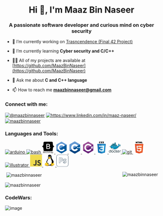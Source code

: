 <h1 align="center">Hi 👋, I'm Maaz Bin Naseer</h1>
<h3 align="center">A passionate software developer and curious mind on cyber security</h3>

- 🔭 I’m currently working on [Trasncendence (Final 42 Project)]([https://github.com/MaazBinNaseer/Minishell-42](https://github.com/MaazBinNaseer/ft_transcendence_42))

- 🌱 I’m currently learning **Cyber security and C/C++**

- 👨‍💻 All of my projects are available at [https://github.com/MaazBinNaseer](https://github.com/MaazBinNaseer)

- 💬 Ask me about **C and C++ language**

- 📫 How to reach me **maazbinnaseer@gmail.com**

<h3 align="left">Connect with me:</h3>
<p align="left">
<a href="https://codepen.io/@maazbinnaseer" target="blank"><img align="center" src="https://raw.githubusercontent.com/rahuldkjain/github-profile-readme-generator/master/src/images/icons/Social/codepen.svg" alt="@maazbinnaseer" height="30" width="40" /></a>
<a href="https://linkedin.com/in/https://www.linkedin.com/in/maaz-naseer/" target="blank"><img align="center" src="https://raw.githubusercontent.com/rahuldkjain/github-profile-readme-generator/master/src/images/icons/Social/linked-in-alt.svg" alt="https://www.linkedin.com/in/maaz-naseer/" height="30" width="40" /></a>
<a href="https://www.codechef.com/users/maazbinnaseer" target="blank"><img align="center" src="https://cdn.jsdelivr.net/npm/simple-icons@3.1.0/icons/codechef.svg" alt="maazbinnaseer" height="30" width="40" /></a>
</p>

<h3 align="left">Languages and Tools:</h3>
<p align="left"> <a href="https://www.arduino.cc/" target="_blank" rel="noreferrer"> <img src="https://cdn.worldvectorlogo.com/logos/arduino-1.svg" alt="arduino" width="40" height="40"/> </a> <a href="https://www.gnu.org/software/bash/" target="_blank" rel="noreferrer"> <img src="https://www.vectorlogo.zone/logos/gnu_bash/gnu_bash-icon.svg" alt="bash" width="40" height="40"/> </a> <a href="https://getbootstrap.com" target="_blank" rel="noreferrer"> <img src="https://raw.githubusercontent.com/devicons/devicon/master/icons/bootstrap/bootstrap-plain-wordmark.svg" alt="bootstrap" width="40" height="40"/> </a> <a href="https://www.cprogramming.com/" target="_blank" rel="noreferrer"> <img src="https://raw.githubusercontent.com/devicons/devicon/master/icons/c/c-original.svg" alt="c" width="40" height="40"/> </a> <a href="https://www.w3schools.com/cpp/" target="_blank" rel="noreferrer"> <img src="https://raw.githubusercontent.com/devicons/devicon/master/icons/cplusplus/cplusplus-original.svg" alt="cplusplus" width="40" height="40"/> </a> <a href="https://www.w3schools.com/cs/" target="_blank" rel="noreferrer"> <img src="https://raw.githubusercontent.com/devicons/devicon/master/icons/csharp/csharp-original.svg" alt="csharp" width="40" height="40"/> </a> <a href="https://www.w3schools.com/css/" target="_blank" rel="noreferrer"> <img src="https://raw.githubusercontent.com/devicons/devicon/master/icons/css3/css3-original-wordmark.svg" alt="css3" width="40" height="40"/> </a> <a href="https://www.docker.com/" target="_blank" rel="noreferrer"> <img src="https://raw.githubusercontent.com/devicons/devicon/master/icons/docker/docker-original-wordmark.svg" alt="docker" width="40" height="40"/> </a> <a href="https://git-scm.com/" target="_blank" rel="noreferrer"> <img src="https://www.vectorlogo.zone/logos/git-scm/git-scm-icon.svg" alt="git" width="40" height="40"/> </a> <a href="https://www.w3.org/html/" target="_blank" rel="noreferrer"> <img src="https://raw.githubusercontent.com/devicons/devicon/master/icons/html5/html5-original-wordmark.svg" alt="html5" width="40" height="40"/> </a> <a href="https://www.adobe.com/in/products/illustrator.html" target="_blank" rel="noreferrer"> <img src="https://www.vectorlogo.zone/logos/adobe_illustrator/adobe_illustrator-icon.svg" alt="illustrator" width="40" height="40"/> </a> <a href="https://developer.mozilla.org/en-US/docs/Web/JavaScript" target="_blank" rel="noreferrer"> <img src="https://raw.githubusercontent.com/devicons/devicon/master/icons/javascript/javascript-original.svg" alt="javascript" width="40" height="40"/> </a> <a href="https://www.linux.org/" target="_blank" rel="noreferrer"> <img src="https://raw.githubusercontent.com/devicons/devicon/master/icons/linux/linux-original.svg" alt="linux" width="40" height="40"/> </a> <a href="https://www.photoshop.com/en" target="_blank" rel="noreferrer"> <img src="https://raw.githubusercontent.com/devicons/devicon/master/icons/photoshop/photoshop-line.svg" alt="photoshop" width="40" height="40"/> </a> </p>


<p><img align="right" src="https://github-readme-stats.vercel.app/api/top-langs?username=maazbinnaseer&show_icons=true&theme=tokyonight&locale=en&layout=compact" alt="maazbinnaseer" /></p>

<p>&nbsp;<img align="center" src="https://github-readme-stats.vercel.app/api?username=maazbinnaseer&show_icons=true&theme=tokyonight&locale=en" alt="maazbinnaseer" /></p>

<p><img align="center" src="https://github-readme-streak-stats.herokuapp.com/?user=maazbinnaseer&theme=dark" alt="maazbinnaseer" /></p>

<h3 align="left">CodeWars:</h3>

![image](https://www.codewars.com/users/MaazBinNaseer/badges/large)
